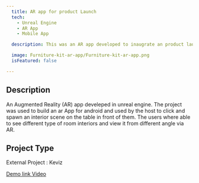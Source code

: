 ```yaml
---
  title: AR app for product Launch
  tech:
    - Unreal Engine
    - AR App
    - Mobile App

  description: This was an AR app developed to inaugrate an product launch.Developed in Unreal Engine.

  image: Furniture-kit-ar-app/Furniture-kit-ar-app.png
  isFeatured: false

---
```


## Description

An Augmented Reality (AR) app develeped in unreal engine. The project was used to build an ar App for android and used by the host to click and spawn an interior scene on the table in front of them. The users where able to see different type of room interiors and view it from different angle via AR.

##  Project Type

External Project : Keviz

<a href="https://www.youtube.com/watch?v=zA2dAgWLnZ0">Demo link Video</a>
